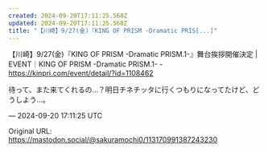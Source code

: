 ```yaml
---
created: 2024-09-20T17:11:25.568Z
updated: 2024-09-20T17:11:25.568Z
title: "【川崎】9/27(金)『KING OF PRISM -Dramatic PRIS[...]"
---
```


<p>【川崎】9/27(金)『KING OF PRISM -Dramatic PRISM.1-』舞台挨拶開催決定 | EVENT｜KING OF PRISM -Dramatic PRISM.1- - <a href="https://kinpri.com/event/detail/?id=1108462" target="_blank" rel="nofollow noopener" translate="no"><span class="invisible">https://</span><span class="ellipsis">kinpri.com/event/detail/?id=11</span><span class="invisible">08462</span></a></p><p>待って、また来てくれるの…？明日チネチッタに行くつもりになってたけど、どうしよう…。</p>

&mdash; 2024-09-20 17:11:25 UTC

Original URL: https://mastodon.social/@sakuramochi0/113170991387243230
